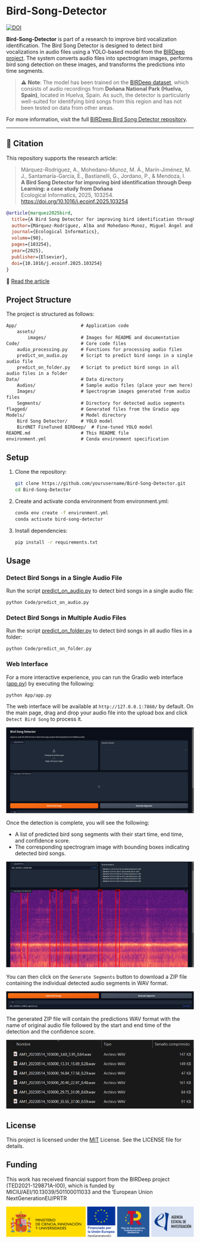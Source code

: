 # Bird-Song-Detector

[![DOI](https://zenodo.org/badge/920686040.svg)](https://doi.org/10.5281/zenodo.15019122)

**Bird-Song-Detector** is part of a research to improve bird vocalization identification. The Bird Song Detector is designed to detect bird vocalizations in audio files using a YOLO-based model from the [BIRDeep project](https://github.com/GrunCrow/BIRDeep_BirdSongDetector_NeuralNetworks). The system converts audio files into spectrogram images, performs bird song detection on these images, and transforms the predictions into time segments.

> ⚠️ **Note**: The model has been trained on the [BIRDeep dataset](https://huggingface.co/datasets/GrunCrow/BIRDeep_AudioAnnotations), which consists of audio recordings from **Doñana National Park (Huelva, Spain)**, located in Huelva, Spain. As such, the detector is particularly well-suited for identifying bird songs from this region and has not been tested on data from other areas.

For more information, visit the full [BIRDeep Bird Song Detector repository](https://github.com/GrunCrow/BIRDeep_BirdSongDetector_NeuralNetworks).

---

## 📄 Citation

This repository supports the research article:

> Márquez-Rodríguez, A., Mohedano-Munoz, M. Á., Marín-Jiménez, M. J., Santamaría-García, E., Bastianelli, G., Jordano, P., & Mendoza, I.  
> **A Bird Song Detector for improving bird identification through Deep Learning: a case study from Doñana**  
> Ecological Informatics, 2025, 103254. https://doi.org/10.1016/j.ecoinf.2025.103254

```bibtex
@article{marquez2025bird,
  title={A Bird Song Detector for improving bird identification through Deep Learning: a case study from Doñana},
  author={Márquez-Rodríguez, Alba and Mohedano-Munoz, Miguel Ángel and Marín-Jiménez, Manuel J. and Santamaría-García, Eduardo and Bastianelli, Giulia and Jordano, Pedro and Mendoza, Irene},
  journal={Ecological Informatics},
  volume={90},
  pages={103254},
  year={2025},
  publisher={Elsevier},
  doi={10.1016/j.ecoinf.2025.103254}
}
```
📄 [Read the article](https://doi.org/10.1016/j.ecoinf.2025.103254)

## Project Structure

The project is structured as follows:

```plaintext
App/                        # Application code
    assets/
        images/             # Images for README and documentation
Code/                       # Core code files
    audio_processing.py     # Functions for processing audio files
    predict_on_audio.py     # Script to predict bird songs in a single audio file
    predict_on_folder.py    # Script to predict bird songs in all audio files in a folder
Data/                       # Data directory
    Audios/                 # Sample audio files (place your own here)
    Images/                 # Spectrogram images generated from audio files
    Segments/               # Directory for detected audio segments
flagged/                    # Generated files from the Gradio app
Models/                     # Model directory
    Bird Song Detector/     # YOLO model
    BirdNET FineTuned BIRDeep/  # Fine-tuned YOLO model
README.md                   # This README file
environment.yml             # Conda environment specification
```

## Setup

1. Clone the repository:

    ```sh
    git clone https://github.com/yourusername/Bird-Song-Detector.git
    cd Bird-Song-Detector
    ```

2. Create and activate conda environment from environment.yml:

    ```sh
    conda env create -f environment.yml
    conda activate bird-song-detector
    ```

3. Install dependencies:

    ```sh
    pip install -r requirements.txt
    ```

## Usage

### Detect Bird Songs in a Single Audio File

Run the script [predict_on_audio.py](Code/predict_on_audio.py) to detect bird songs in a single audio file:

```sh
python Code/predict_on_audio.py
```

### Detect Bird Songs in Multiple Audio Files

Run the script [predict_on_folder.py](Code/predict_on_folder.py) to detect bird songs in all audio files in a folder:

```sh
python Code/predict_on_folder.py
```

### Web Interface

For a more interactive experience, you can run the Gradio web interface ([app.py](App/app.py)) by executing the following:

```sh
python App/app.py
```

The web interface will be available at `http://127.0.0.1:7860/` by default. On the main page, drag and drop your audio file into the upload box and click `Detect Bird Song` to process it.

![Gradio Web Interface](assets/images/app_main.png)

Once the detection is complete, you will see the following:

- A list of predicted bird song segments with their start time, end time, and confidence score.
- The corresponding spectrogram image with bounding boxes indicating detected bird songs.

![Gradio Web Interface](assets/images/app_detections.png)

You can then click on the `Generate Segments` button to download a ZIP file containing the individual detected audio segments in WAV format.

![Gradio Web Interface](assets/images/app_generate_segments.png)

The generated ZIP file will contain the predictions WAV format with the name of original audio file followed by the start and end time of the detection and the confidence score.

![Gradio Web Interface](assets/images/segments.png)

## License

This project is licensed under the [MIT](LICENSE) License. See the LICENSE file for details.

## Funding

This work has received financial support from the BIRDeep project (TED2021-129871A-I00), which is funded by MICIU/AEI/10.13039/501100011033 and the ‘European Union NextGenerationEU/PRTR

![Logos](assets/images/MICIU+NextG+PRTR+AEI.jpg)
